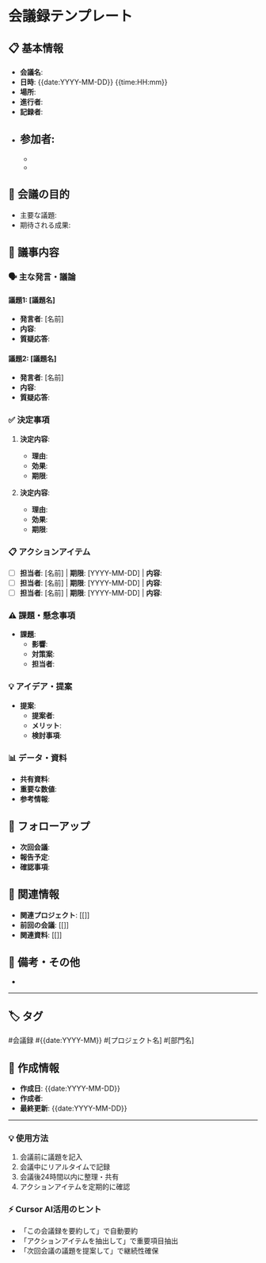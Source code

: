 # 会議録テンプレート

## 📋 基本情報
- **会議名**: 
- **日時**: {{date:YYYY-MM-DD}} {{time:HH:mm}}
- **場所**: 
- **進行者**: 
- **記録者**: 
- **参加者**: 
  - 
  - 
  - 

## 🎯 会議の目的
- 主要な議題:
- 期待される成果:

## 📝 議事内容

### 🗣️ 主な発言・議論
#### 議題1: [議題名]
- **発言者**: [名前]
- **内容**: 
- **質疑応答**: 

#### 議題2: [議題名]
- **発言者**: [名前]
- **内容**: 
- **質疑応答**: 

### ✅ 決定事項
1. **決定内容**: 
   - **理由**: 
   - **効果**: 
   - **期限**: 

2. **決定内容**: 
   - **理由**: 
   - **効果**: 
   - **期限**: 

### 📋 アクションアイテム
- [ ] **担当者**: [名前] | **期限**: [YYYY-MM-DD] | **内容**: 
- [ ] **担当者**: [名前] | **期限**: [YYYY-MM-DD] | **内容**: 
- [ ] **担当者**: [名前] | **期限**: [YYYY-MM-DD] | **内容**: 

### ⚠️ 課題・懸念事項
- **課題**: 
  - **影響**: 
  - **対策案**: 
  - **担当者**: 

### 💡 アイデア・提案
- **提案**: 
  - **提案者**: 
  - **メリット**: 
  - **検討事項**: 

### 📊 データ・資料
- **共有資料**: 
- **重要な数値**: 
- **参考情報**: 

## 🔄 フォローアップ
- **次回会議**: 
- **報告予定**: 
- **確認事項**: 

## 🔗 関連情報
- **関連プロジェクト**: [[]]
- **前回の会議**: [[]]
- **関連資料**: [[]]

## 📝 備考・その他
- 

---

## 🏷️ タグ
#会議録 #{{date:YYYY-MM}} #[プロジェクト名] #[部門名]

## 📅 作成情報
- **作成日**: {{date:YYYY-MM-DD}}
- **作成者**: 
- **最終更新**: {{date:YYYY-MM-DD}}

---

### 💡 使用方法
1. 会議前に議題を記入
2. 会議中にリアルタイムで記録
3. 会議後24時間以内に整理・共有
4. アクションアイテムを定期的に確認

### ⚡ Cursor AI活用のヒント
- 「この会議録を要約して」で自動要約
- 「アクションアイテムを抽出して」で重要項目抽出
- 「次回会議の議題を提案して」で継続性確保